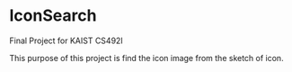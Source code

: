 # IconSearch
Final Project for KAIST CS492I

This purpose of this project is find the icon image from the sketch of icon.
